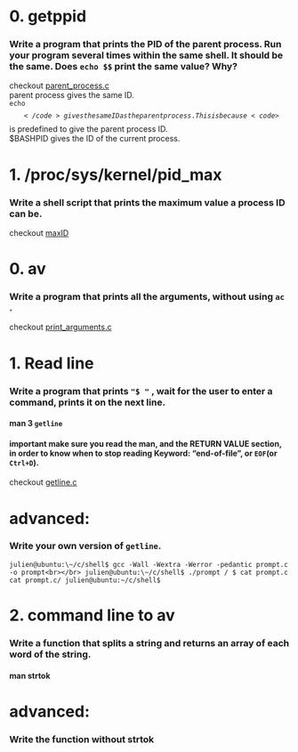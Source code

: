 # 0. getppid  
### **Write a program that prints the PID of the parent process. Run your program several times within the same shell. It should be the same. Does <code>echo $$</code> print the same value? Why?**
checkout [parent_process.c](/parent_process.c)\
parent process gives the same ID.\
<code>echo $$</code> gives the same ID as the parent process. This is because <code>$$</code> is predefined to give the parent process ID.\
$BASHPID gives the ID of the current process.


# 1. /proc/sys/kernel/pid_max  
### **Write a shell script that prints the maximum value a process ID can be.**
checkout [maxID](/maxID)


# 0. av
### **Write a program that prints all the arguments, without using <code>ac</code> .**
checkout [print_arguments.c](/print_arguments.c)

# 1. Read line
### **Write a program that prints <code>"$ "</code> , wait for the user to enter a command, prints it on the next line.**

#### man 3 <code>getline</code>

#### important make sure you read the man, and the RETURN VALUE section, in order to know when to stop reading Keyword: “end-of-file”, or <code>EOF</code>(or <code>Ctrl+D</code>).
checkout [getline.c](/getline.c)

# **advanced:**
### **Write your own version of <code>getline</code>.**

`julien@ubuntu:\~/c/shell$ gcc -Wall -Wextra -Werror -pedantic prompt.c -o prompt<br></br>
julien@ubuntu:\~/c/shell$ ./prompt /
$ cat prompt.c  
cat prompt.c/
julien@ubuntu:~/c/shell$`


# 2. command line to av
### **Write a function that splits a string and returns an array of each word of the string.**

#### man strtok

# **advanced:**
### **Write the function without strtok**
